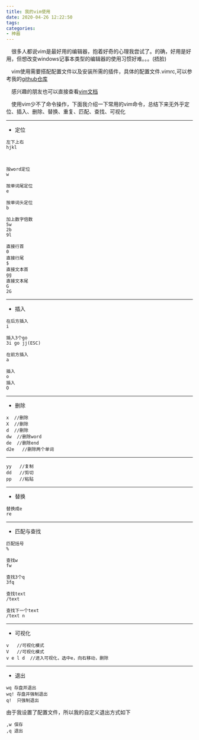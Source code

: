 ```yaml
---
title: 我的vim使用
date: 2020-04-26 12:22:50
tags:
categories:
- 神器
---
```

&ensp;&ensp;很多人都说vim是最好用的编辑器，抱着好奇的心理我尝试了。的确，好用是好用，但想改变windows记事本类型的编辑器的使用习惯好难。。。(捂脸)

&ensp;&ensp;vim使用需要搭配配置文件以及安装所需的插件，具体的配置文件.vimrc,可以参考我的[github仓库](https://github.com/beichen1994/MyLinuxConfig/blob/master/.vimrc)

&ensp;&ensp;感兴趣的朋友也可以直接查看[vim文档](http://vimcdoc.sourceforge.net/)

&ensp;&ensp;使用vim少不了命令操作，下面我介绍一下常用的vim命令，总结下来无外乎定位、插入、删除、替换、重复、匹配、查找、可视化

***

* 定位

~~~
左下上右
hjkl 



按word定位
w 

按单词尾定位
e 

按单词头定位
b

加上数字倍数
5w
2b
9l

直接行首
0
直接行尾
$
直接文本首
gg
直接文本尾
G
2G 

~~~

***

* 插入

~~~
在后方插入
i 

插入3个go
3i go jj(ESC)

在前方插入
a

插入
o
插入
O
~~~

***

* 删除

~~~
x  //删除
X  //删除
d  //删除
dw  //删除word
de  //删除end
d2e   //删除两个单词
~~~

***

~~~
yy   //复制
dd   //剪切
pp   //粘贴
~~~


***

* 替换

~~~
替换成e
re  
~~~

***

* 匹配与查找

~~~
匹配括号
%

查找w
fw

查找3个q
3fq

查找text  
/text 

查找下一个text
/text n
~~~

***

* 可视化

~~~
v   //可视化模式
V   //可视化模式
v e l d  //进入可视化，选中e，向右移动，删除
~~~

***

* 退出

~~~
wq 存盘并退出
wq! 存盘并强制退出
q!  只强制退出
~~~

由于我设置了配置文件，所以我的自定义退出方式如下

~~~
,w 保存
,q 退出
~~~

